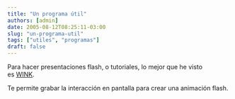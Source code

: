 ```yaml
---
title: "Un programa útil"
authors: [admin]
date: 2005-08-12T08:25:11-03:00
slug: "un-programa-util"
tags: ["utiles", "programas"]
draft: false
---
```

Para hacer presentaciones flash, o tutoriales, lo mejor que he visto
es [WINK](http://replay.waybackmachine.org/20060211180549/http://www.debugmode.com/wink/).

Te permite grabar la interacción en pantalla para crear una animación
flash.
